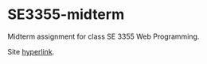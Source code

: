 # SE3355-midterm
Midterm assignment for class SE 3355 Web Programming.

Site [hyperlink](https://sssseaurchin.github.io/SE3355-midterm/).
